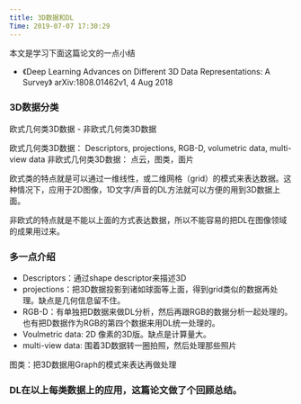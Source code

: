 ```yaml
---
title: 3D数据和DL
Time: 2019-07-07 17:30:29
---
```


本文是学习下面这篇论文的一点小结
- 《Deep Learning Advances on Different 3D Data Representations: A Survey》 arXiv:1808.01462v1, 4 Aug 2018

### 3D数据分类

欧式几何类3D数据 - 非欧式几何类3D数据

欧式几何类3D数据： Descriptors, projections, RGB-D, volumetric data, multi-view data
非欧式几何类3D数据： 点云，图类，面片

欧式类的特点就是可以通过一维线性，或二维网格（grid）的模式来表达数据。这种情况下，应用于2D图像，1D文字/声音的DL方法就可以方便的用到3D数据上面。

非欧式的特点就是不能以上面的方式表达数据，所以不能容易的把DL在图像领域的成果用过来。


### 多一点介绍

- Descriptors：通过shape descriptor来描述3D
- projections：把3D数据投影到诸如球面等上面，得到grid类似的数据再处理。缺点是几何信息留不住。
- RGB-D：有单独把D数据来做DL分析，然后再跟RGB的数据分析一起处理的。 也有把D数据作为RGB的第四个数据来用DL统一处理的。
- Voulmetric data: 2D 像素的3D版。缺点是计算量大。
- multi-view data:  围着3D数据转一圈拍照，然后处理那些照片

图类：把3D数据用Graph的模式来表达再做处理


### DL在以上每类数据上的应用，这篇论文做了个回顾总结。